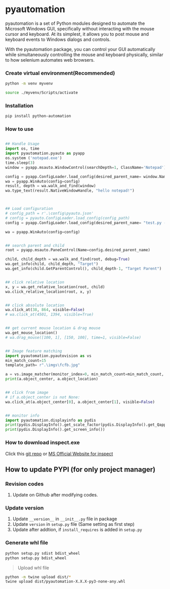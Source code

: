 # pyautomation

pyautomation is a set of Python modules designed to automate the Microsoft Windows GUI, specifically without interacting with the mouse cursor and keyboard. At its simplest, it allows you to post mouse and keyboard events to Windows dialogs and controls.

With the pyautomation package, you can control your GUI automatically while simultaneously controlling the mouse and keyboard physically, similar to how selenium automates web browsers.

### Create virtual environment(Recommended)

```bash
python -m venv myvenv
```
```bash
source ./myvenv/Scripts/activate
```

### Installation

```bash
pip install python-automation
```

### How to use
```python

## Handle Usage
import os, time
import pyautomation.pyauto as pyapp
os.system ('notepad.exe')
time.sleep(3)
window = pyapp.msauto.WindowControl(searchDepth=1, ClassName='Notepad')

config = pyapp.ConfigLoader.load_config(desired_parent_name= window.Name, desired_child_name= "Text editor")
wa = pyapp.WinAuto(config=config)
result, depth = wa.walk_and_find(window)
wa.type_text(result.NativeWindowHandle, "hello notepad!")



## Load configuration
# config_path = r'.\config\pyauto.json'
# config = pyauto.ConfigLoader.load_config(config_path)
config = pyapp.ConfigLoader.load_config(desired_parent_name= "test.py - python-autoevent - Visual Studio Code", desired_child_name= "Docker", monitor_index=1)

wa = pyapp.WinAuto(config=config)


## search parent and child
root = pyapp.msauto.PaneControl(Name=config.desired_parent_name)

child, child_depth = wa.walk_and_find(root, debug=True)
wa.get_info(child, child_depth, "Target")
wa.get_info(child.GetParentControl(), child_depth-1, "Target Parent")


## click relative location
x, y = wa.get_relative_location(root, child)
wa.click_relative_location(root, x, y)


## click absolute location
wa.click_at(38, 864, visible=False)
# wa.click_at(4501, 1394, visible=True)


## get current mouse location & drag mouse
wa.get_mouse_location()
# wa.drag_mouse([100, 1], [150, 100], time=1, visible=False) 


## Image feature matching
import pyautomation.pyautovision as vs
min_match_count=15
template_path= r".\imgs\fcfb.jpg"

a = vs.image_matcher(monitor_index=0, min_match_count=min_match_count, template_path=template_path, show=False)
print(a.object_center, a.object_location)


## click from image
# if a.object_center is not None:
wa.click_at(a.object_center[0], a.object_center[1], visible=False)


## monitor info
import pyautomation.displayinfo as pydis
print(pydis.DisplayInfo().get_scale_factor(pydis.DisplayInfo().get_Qapp()))
print(pydis.DisplayInfo().get_screen_info())

```

### How to download inspect.exe
Click this [git repo](https://github.com/changgwak/python-automation/tree/master/inspect) or [MS Official Website for inspect](https://learn.microsoft.com/en-us/windows/win32/winauto/inspect-objects)  




## How to update PYPI (for only project manager)

### Revision codes
1. Update on Github after modifying codes.

### Update version

1. Update `__version__` in `__init__.py` file in package
2. Update `version` in `setup.py` file (Same setting as first step)
3. Update after addtion, if `install_requires` is added in `setup.py`

### Generate whl file
```bash
python setup.py sdist bdist_wheel
python setup.py bdist_wheel
```

> Upload whl file
```bash
python -m twine upload dist/*
twine upload dist/pyautomation-X.X.X-py3-none-any.whl
```

